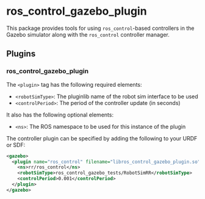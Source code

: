 ros_control_gazebo_plugin
=========================

This package provides tools for using `ros_control`-based controllers in the
Gazebo simulator along with the `ros_control` controller manager.

Plugins
-------

### ros_control_gazebo_plugin

The `<plugin>` tag has the following required elements:
 * `<robotSimType>`: The pluginlib name of the robot sim interface to be used
 * `<controlPeriod>`: The period of the controller update (in seconds)

It also has the following optional elements:
 * `<ns>`: The ROS namespace to be used for this instance of the plugin

The controller plugin can be specified by adding the following to your URDF or SDF:

```xml
<gazebo>
  <plugin name="ros_control" filename="libros_control_gazebo_plugin.so">
    <ns>rr/ros_control</ns>
    <robotSimType>ros_control_gazebo_tests/RobotSimRR</robotSimType>
    <controlPeriod>0.001</controlPeriod>
  </plugin>
</gazebo>
```
